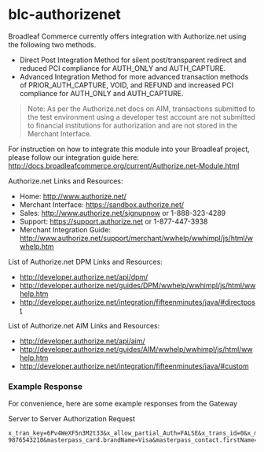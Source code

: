 blc-authorizenet
=============

Broadleaf Commerce currently offers integration with Authorize.net using the following two methods.

- Direct Post Integration Method for silent post/transparent redirect and reduced PCI compliance for AUTH_ONLY and AUTH_CAPTURE.
- Advanced Integration Method for more advanced transaction methods of PRIOR_AUTH_CAPTURE, VOID, and REFUND and increased PCI compliance for AUTH_ONLY and AUTH_CAPTURE.

> Note: As per the Authorize.net docs on AIM, transactions submitted to the test environment using a developer test account are not submitted to financial institutions for authorization and are not stored in the Merchant Interface.

For instruction on how to integrate this module into your Broadleaf project, please follow our integration guide here: http://docs.broadleafcommerce.org/current/Authorize.net-Module.html

Authorize.net Links and Resources:

- Home: http://www.authorize.net/
- Merchant Interface: https://sandbox.authorize.net/
- Sales: http://www.authorize.net/signupnow or 1-888-323-4289
- Support: https://support.authorize.net or 1-877-447-3938
- Merchant Integration Guide: http://www.authorize.net/support/merchant/wwhelp/wwhimpl/js/html/wwhelp.htm

List of Authorize.net DPM Links and Resources:

- http://developer.authorize.net/api/dpm/
- http://developer.authorize.net/guides/DPM/wwhelp/wwhimpl/js/html/wwhelp.htm
- http://developer.authorize.net/integration/fifteenminutes/java/#directpost

List of Authorize.net AIM Links and Resources:

- http://developer.authorize.net/api/aim/
- http://developer.authorize.net/guides/AIM/wwhelp/wwhimpl/js/html/wwhelp.htm
- http://developer.authorize.net/integration/fifteenminutes/java/#custom

### Example Response
For convenience, here are some example responses from the Gateway

Server to Server Authorization Request
```text
x_tran_key=6Pv4WeXF5n3M2t33&x_allow_partial_Auth=FALSE&x_trans_id=0&x_method=CC&x_card_num=XXXX1111&x_delim_data=TRUE&x_exp_date=42016&x_relay_response=FALSE&x_login=4UDq5H4sg&x_auth_code=000000&x_version=3.1&x_amount=11.99&x_type=AUTH_CAPTURE&x_test_request=TRUE&x_delim_char=%7C&x_encap_char=&masterpass_payPassWalletIndicator=101&masterpass_contact.emailAddress=joe.test%40email.com&CARD_TYPE=Visa&masterpass_card.brandId=visa&masterpass_contact.lastName=Test&LAST_FOUR=1111&masterpass_contact.country=US&masterpass_contact.phoneNumber=1-9876543210&masterpass_card.brandName=Visa&masterpass_contact.firstName=JOE&NAME_ON_CARD=Joe+Test&EXP_DATE=4%2F2016&masterpass_transactionId=a4a6x55a2m6wrhvqzkpyr1hw7vqj3jjva4&blc_oid=1
```

